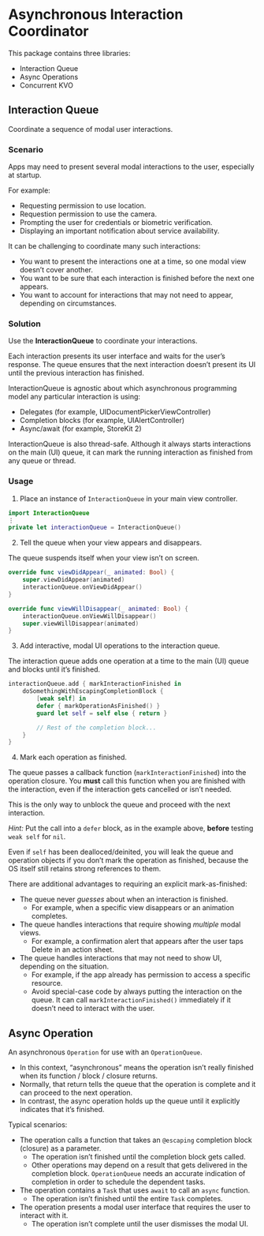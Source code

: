 # Asynchronous Interaction Coordinator

This package contains three libraries:
- Interaction Queue
- Async Operations
- Concurrent KVO

## Interaction Queue

Coordinate a sequence of modal user interactions.

### Scenario

Apps may need to present several modal interactions to the user, especially at startup.

For example:
- Requesting permission to use location.
- Requestion permission to use the camera.
- Prompting the user for credentials or biometric verification.
- Displaying an important notification about service availability.

It can be challenging to coordinate many such interactions:
- You want to present the interactions one at a time, so one modal view doesn’t cover another.
- You want to be sure that each interaction is finished before the next one appears.
- You want to account for interactions that may not need to appear, depending on circumstances.

### Solution

Use the **InteractionQueue** to coordinate your interactions.

Each interaction presents its user interface and waits for the user’s response. The queue ensures that the next interaction doesn’t present its UI until the previous interaction has finished.
 
InteractionQueue is agnostic about which asynchronous programming model any particular interaction is using:
- Delegates (for example, UIDocumentPickerViewController)
- Completion blocks (for example, UIAlertController)
- Async/await (for example, StoreKit 2)

InteractionQueue is also thread-safe. Although it always starts interactions on the main (UI) queue, it can mark the running interaction as finished from any queue or thread.
 
### Usage

1. Place an instance of `InteractionQueue` in your main view controller.

```swift
import InteractionQueue
⋮
private let interactionQueue = InteractionQueue()
```

2. Tell the queue when your view appears and disappears.

The queue suspends itself when your view isn’t on screen.

```swift
override func viewDidAppear(_ animated: Bool) {
    super.viewDidAppear(animated)
    interactionQueue.onViewDidAppear()
}

override func viewWillDisappear(_ animated: Bool) {
    interactionQueue.onViewWillDisappear()
    super.viewWillDisappear(animated)
}
```

3. Add interactive, modal UI operations to the interaction queue.

The interaction queue adds one operation at a time to the main (UI) queue and blocks until it’s finished.

```swift
interactionQueue.add { markInteractionFinished in
    doSomethingWithEscapingCompletionBlock {
        [weak self] in
        defer { markOperationAsFinished() }
        guard let self = self else { return }

        // Rest of the completion block...
    }
}
```

4. Mark each operation as finished.

The queue passes a callback function (`markInteractionFinished`) into the operation closure. You **must** call this function when you are finished with the interaction, even if the interaction gets cancelled or isn’t needed.

This is the only way to unblock the queue and proceed with the next interaction.

*Hint:* Put the call into a `defer` block, as in the example above, **before** testing `weak self` for `nil`.

Even if `self` has been dealloced/deinited, you will leak the queue and operation objects if you don’t mark the operation as finished, because the OS itself still retains strong references to them.

There are additional advantages to requiring an explicit mark-as-finished:
- The queue never _guesses_ about when an interaction is finished.
    - For example, when a specific view disappears or an animation completes.
- The queue handles interactions that require showing _multiple_ modal views.
    - For example, a confirmation alert that appears after the user taps Delete in an action sheet.
- The queue handles interactions that may not need to show UI, depending on the situation.
    - For example, if the app already has permission to access a specific resource.
    - Avoid special-case code by always putting the interaction on the queue. It can call `markInteractionFinished()` immediately if it doesn’t need to interact with the user.


## Async Operation

An asynchronous `Operation` for use with an `OperationQueue`.

- In this context, “asynchronous” means the operation isn’t really finished when its function / block / closure returns.
- Normally, that return tells the queue that the operation is complete and it can proceed to the next operation.
- In contrast, the async operation holds up the queue until it explicitly indicates that it’s finished.

Typical scenarios:
- The operation calls a function that takes an `@escaping` completion block (closure) as a parameter.
    - The operation isn’t finished until the completion block gets called.
    - Other operations may depend on a result that gets delivered in the completion block. `OperationQueue` needs an accurate indication of completion in order to schedule the dependent tasks.
- The operation contains a `Task` that uses `await` to call an `async` function.
    - The operation isn’t finished until the entire `Task` completes.
- The operation presents a modal user interface that requires the user to interact with it.
    - The operation isn’t complete until the user dismisses the modal UI.
